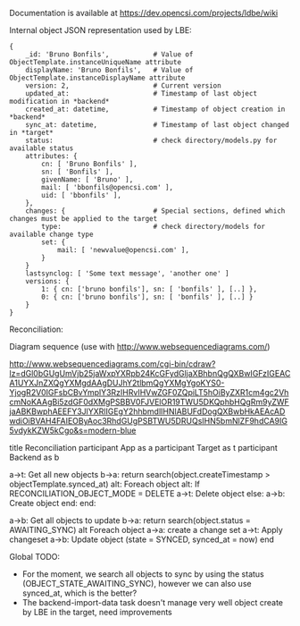 Documentation is available at https://dev.opencsi.com/projects/ldbe/wiki

Internal object JSON representation used by LBE:

	{
		_id: 'Bruno Bonfils',           # Value of ObjectTemplate.instanceUniqueName attribute
		displayName: 'Bruno Bonfils',   # Value of ObjectTemplate.instanceDisplayName attribute
		version: 2,                     # Current version
		updated_at:                     # Timestamp of last object modification in *backend*
		created_at: datetime,           # Timestamp of object creation in *backend*
		sync_at: datetime,              # Timestamp of last object changed in *target*
		status:                         # check directory/models.py for available status
		attributes: {
			cn: [ 'Bruno Bonfils' ],
			sn: [ 'Bonfils' ],
			givenName: [ 'Bruno' ],
			mail: [ 'bbonfils@opencsi.com' ],
			uid: [ 'bbonfils' ],
		},
		changes: {                      # Special sections, defined which changes must be applied to the target
		    type:                       # check directory/models for available change type
		    set: {
		        mail: [ 'newvalue@opencsi.com' ],
		    }
		}
		lastsynclog: [ 'Some text message', 'another one' ]
		versions: {
			1: { cn: ['bruno bonfils'], sn: [ 'bonfils' ], [..] },
			0: { cn: ['bruno bonfils'], sn: [ 'bonfils' ], [..] }
		}
	}

Reconciliation:

Diagram sequence (use with http://www.websequencediagrams.com/)

http://www.websequencediagrams.com/cgi-bin/cdraw?lz=dGl0bGUgUmVjb25jaWxpYXRpb24KcGFydGljaXBhbnQgQXBwIGFzIGEACA1UYXJnZXQgYXMgdAAgDUJhY2tlbmQgYXMgYgoKYS0-YjogR2V0IGFsbCBvYmplY3RzIHRvIHVwZGF0ZQpiLT5hOiByZXR1cm4gc2VhcmNoKAAgBi5zdGF0dXMgPSBBV0FJVElOR19TWU5DKQphbHQgRm9yZWFjaABKBwphAEEFY3JlYXRlIGEgY2hhbmdlIHNlABUFdDogQXBwbHkAEAcADwdiOiBVAH4FAIEOByAoc3RhdGUgPSBTWU5DRUQsIHN5bmNlZF9hdCA9IG5vdykKZW5kCgo&s=modern-blue

title Reconciliation
participant App as a
participant Target as t
participant Backend as b

a->t: Get all new objects
b->a: return search(object.createTimestamp > objectTemplate.synced_at)
alt: Foreach object
alt: If RECONCILIATION_OBJECT_MODE = DELETE
a->t: Delete object
else:
a->b: Create object
end:
end:

a->b: Get all objects to update
b->a: return search(object.status = AWAITING_SYNC)
alt Foreach object
a->a: create a change set
a->t: Apply changeset
a->b: Update object (state = SYNCED, synced_at = now)
end

Global TODO:
 - For the moment, we search all objects to sync by using the status (OBJECT_STATE_AWAITING_SYNC), however we can also use synced_at, which is the better?
 - The backend-import-data task doesn't manage very well object create by LBE in the target, need improvements
